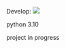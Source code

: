 Develop:
<img src="https://github.com/Deskent/ci_api/workflows/ci_api_tests/badge.svg?branch=develop"><br>

python 3.10

project in progress




